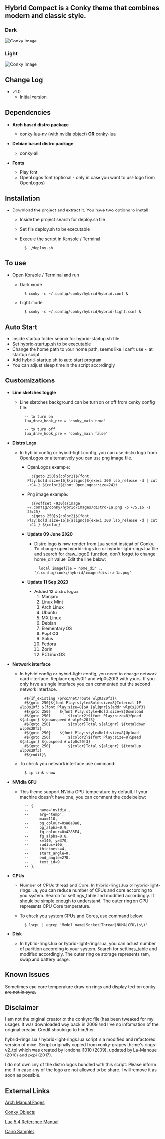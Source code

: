## Hybrid Compact is a Conky theme that combines modern and classic style.

### Dark
![Conky Image](/screenshots/screenshot.png)

### Light
![Conky Image](/screenshots/screenshot-light.png)

## Change Log

- v1.0
    - Initial version


## Dependencies
- **Arch based distro package**
    - conky-lua-nv (with nvidia object) **OR** conky-lua
 
- **Debian based distro package**
    - conky-all
 
- **Fonts**
    - Play font
    - OpenLogos font (optional - only in case you want to use logo from OpenLogos)


## Installation
- Download the project and extract it. You have two options to install
    - Inside the project search for deploy.sh file
    - Set file deploy.sh to be executable
    - Execute the script in Konsole / Terminal

            $ ./deploy.sh


## To use
- Open Konsole / Terminal and run
    - Dark mode

            $ conky -c ~/.config/conky/hybrid/hybrid.conf &

    - Light mode

            $ conky -c ~/.config/conky/hybrid/hybrid-light.conf &


## Auto Start
- Inside startup folder search for hybrid-startup.sh file
- Set hybrid-startup.sh to be executable
- Change the home path to your home path, seems like I can't use ~ at startup script
- Add hybrid-startup.sh to auto start program
- You can adjust sleep time in the script accordingly


## Customizations
- **Line sketches toggle**
    - Line sketches background can be turn on or off from conky config file:

            -- to turn on
            lua_draw_hook_pre = 'conky_main true'

            -- to turn off
            lua_draw_hook_pre = 'conky_main false'

 
- **Distro Logo**
    - In hybrid.config or hybrid-light.config, you can use distro logo from OpenLogos or alternatively you can use png image file.
        - OpenLogos example:

                ${goto 250}${color2}${font Play:bold:size=16}${alignc}${execi 300 lsb_release -d | cut -c14-} ${color}${font OpenLogos:size=24}t

        - Png image example:

                ${voffset -930}${image ~/.config/conky/hybrid/images/distro-1a.png -p 475,16 -s 25x25}
                ${goto 250}${color2}${font Play:bold:size=16}${alignc}${execi 300 lsb_release -d | cut -c14-} ${color}

        - **Update 09 June 2020** 
            - Distro logo is now render from Lua script instead of Conky. To change open hybrid-rings.lua or hybrid-light-rings.lua file and search for draw_logo() function, don't forget to change home_dir value. Edit the line below:

                    local imagefile = home_dir .. "/.config/conky/hybrid/images/distro-1a.png"

        - **Update 11 Sep 2020**
            
            - Added 12 distro logos
                1. Manjaro
                2. Linux Mint
                3. Arch Linux
                4. Ubuntu
                5. MX Linux
                6. Debian
                7. Elementary OS
                8. Pop! OS
                9. Solus
                10. Fedora
                11. Zorin
                12. PCLinuxOS
 

- **Network interface** 
    - In hybrid.config or hybrid-light.config, you need to change network card interface. Replace enp7s0f1 and wlp0s20f3 with yours. If you only have a single interface you  can commented out the second network interface.

            #${if_existing /proc/net/route wlp0s20f3}\
            #${goto 250}${font Play:style=Bold:size=8}Internal IP - wlp0s20f3 ${font Play:size=8}$# {alignr}${addr wlp0s20f3}
            #${goto 250}    ${font Play:style=Bold:size=8}Download
            #${goto 250}        ${color2}${font Play:size=8}Speed ${alignr} ${downspeed # wlp0s20f3}
            #${goto 250}        ${color}Total ${alignr} ${totaldown wlp0s20f3}
            #${goto 250}    ${font Play:style=Bold:size=8}Upload
            #${goto 250}        ${color2}${font Play:size=8}Speed ${alignr} ${upspeed # wlp0s20f3}
            #${goto 250}        ${color}Total ${alignr} ${totalup wlp0s20f3}
            #${endif}\

    - To check you network interface use command:

            $ ip link show


- **NVidia GPU**
    - This theme support NVidia GPU temperature by default. If your machine doesn't have one, you can comment the code below:

            -- {
            --     name='nvidia',
            --     arg='temp',
            --     max=110,
            --     bg_colour=0xa8a8a8,
            --     bg_alpha=0.9,
            --     fg_colour=0x4285F4,
            --     fg_alpha=0.8,
            --     x=140, y=370,
            --     radius=106,
            --     thickness=4,
            --     start_angle=0,
            --     end_angle=270,
            --     text_id=9
            -- },


- **CPUs**
    - Number of CPUs thread and Core: In hybrid-rings.lua or hybrid-light-rings.lua, you can reduce number of CPUs and core according to you system. Search for settings_table and modified accordingly.
    It should be simple enough to understand. The outer ring on CPU represents CPU Core temperature.
    - To check you system CPUs and Cores, use command below:

            $ lscpu | egrep 'Model name|Socket|Thread|NUMA|CPU\(s\)'


- **Disk**
    - In hybrid-rings.lua or hybrid-light-rings.lua, you can adjust number of partition according to your system. Search for settings_table and modified accordingly. The outer ring on storage represents ram, swap and battery usage.
 

## Known Issues
~~Sometimes cpu core temperature draw on rings and display text on conky are not in sync.~~


## Disclaimer
I am not the original creator of the conkyrc file (has been tweaked for my usage).
It was downloaded way back in 2009 and I've no information of the original creator. Credit should go to him/her.

hybrid-rings.lua / hybrid-light-rings.lua script is a modified and refactored version of mine. Script originally copied from conky-grapes theme's rings-v2_tpl which was created by londonali1010 (2009), updated by La-Manoue (2016) and popi (2017).

I do not own any of the distro logos bundled with this script. Please inform me if in case any of the logo are not allowed to be share.
I will remove it as soon as possible.


## External Links
[Arch Manual Pages](https://jlk.fjfi.cvut.cz/arch/manpages/man/conky.1)

[Conky Objects](http://conky.sourceforge.net/variables.html)

[Lua 5.4 Reference Manual](https://www.lua.org/manual/5.4/)

[Cairo Samples](https://cairographics.org/samples/)
